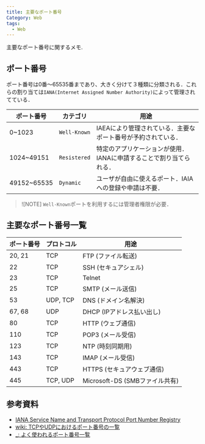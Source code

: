```yaml
---
title: 主要なポート番号
Category: Web
tags:
  - Web
---
```


主要なポート番号に関するメモ.


## ポート番号

ポート番号は0番～65535番まであり、大きく分けて３種類に分類される．これらの割り当ては`IANA(Internet Assigned Number Authority)`によって管理されてている．

|  ポート番号  |    カテゴリ   |   用途   |
|-------------|---------------|---------|
| 0~1023      | `Well-Known` |IAEAにより管理されている．主要なポート番号が予約されている．|
| 1024~49151  | `Resistered` |特定のアプリケーションが使用．IANAに申請することで割り当てられる．|
| 49152~65535 | `Dynamic` | ユーザが自由に使えるポート．IAIAへの登録や申請は不要．|

> ![NOTE]
> `Well-Known`ポートを利用するには管理者権限が必要．


## 主要なポート番号一覧

| ポート番号 | プロトコル | 用途 |
|------------|------------|------------|
| 20, 21 | TCP | FTP (ファイル転送) |
| 22 | TCP | SSH (セキュアシェル) |
| 23 | TCP | Telnet |
| 25 | TCP | SMTP (メール送信) |
| 53 | UDP, TCP | DNS (ドメイン名解決) |
| 67, 68 | UDP | DHCP (IPアドレス払い出し) |
| 80 | TCP | HTTP (ウェブ通信) |
| 110 | TCP | POP3 (メール受信) |
| 123 | TCP | NTP (時刻同期用) |
| 143 | TCP | IMAP (メール受信) |
| 443 | TCP | HTTPS (セキュアウェブ通信) |
| 445 | TCP, UDP| Microsoft-DS (SMBファイル共有) |

## 参考資料
- [IANA Service Name and Transport Protocol Port Number Registry](https://www.iana.org/assignments/service-names-port-numbers/service-names-port-numbers.xhtml)
- [wiki: TCPやUDPにおけるポート番号の一覧](https://ja.wikipedia.org/wiki/TCP%E3%82%84UDP%E3%81%AB%E3%81%8A%E3%81%91%E3%82%8B%E3%83%9D%E3%83%BC%E3%83%88%E7%95%AA%E5%8F%B7%E3%81%AE%E4%B8%80%E8%A6%A7)
- [_: よく使われるポート番号一覧](https://vanilla-ice.info/port-number/)